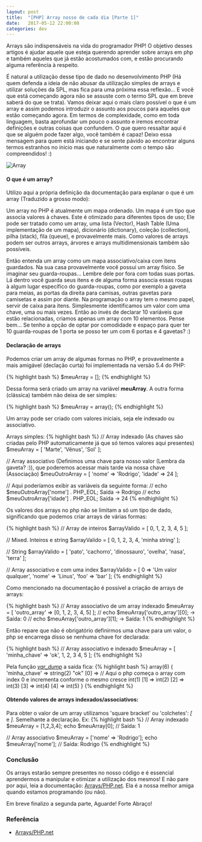 ```yaml
---
layout: post
title:  "[PHP] Array nosso de cada dia [Parte 1]"
date:   2017-05-12 22:00:00
categories: dev
---
```


Arrays são indispensáveis na vida do programador PHP!
O objetivo desses artigos é ajudar aquele que esteja querendo aprender sobre arrays em php e também aqueles que já estão acostumados com, e estão procurando alguma referência à respeito.

É natural a utilização desse tipo de dado no desenvolvimento PHP (Há quem defenda a ideia de não abusar da utilização simples de arrays e utilizar soluções da SPL, mas fica para uma próxima essa reflexão... E você que está começando agora não se assuste com o termo SPL que em breve saberá do que se trata). Vamos deixar aqui o mais claro possível o que é um array e assim podemos introduzir o assunto aos poucos para aqueles que estão começando agora. Em termos de complexidade, como em toda linguagem, basta aprofundar um pouco o assunto e iremos encontrar definições e outras coisas que confundem. O que quero ressaltar aqui é que se alguém pode fazer algo, você também é capaz! Deixo essa mensagem para quem está iniciando e se sente pávido ao encontrar alguns termos estranhos no inicio mas que naturalmente com o tempo são compreendidos! :)

![Array](http://vegibit.com/wp-content/uploads/2013/11/php-array-functions1.png "arrays")

#### O que é um array?
Utilizo aqui a própria definição da documentação para explanar o que é um array (Traduzido a grosso modo):

Um array no PHP é atualmente um mapa ordenado.
Um mapa é um tipo que associa valores à chaves. Este é otimizado para diferentes tipos de uso; Ele pode ser tratado como um array, uma lista (Vector), Hash Table (Uma implementação de um mapa), dicionário (dictionary), coleção (collection), pilha (stack), fila (queue), e provavelmente mais. Como valores de arrays podem ser outros arrays, árvores e arrays multidimensionais também são possíveis. 

Então entenda um array como um mapa associativo/caixa com itens guardados.
Na sua casa provavelmente você possui um array físico. Se imaginar seu guarda-roupas... Lembre dele por fora com todas suas portas. Lá dentro você guarda seus itens e de alguma forma associa essas roupas à algum lugar específico do guarda-roupas, como por exemplo a gaveta para meias, as portas da direita para camisas, outras gavetas para camisetas e assim por diante.
Na programação o array tem o mesmo papel, servir de caixa para itens.
Simplesmente identificamos um valor com uma chave, uma ou mais vezes. Então ao invés de declarar 10 variáveis que estão relacionadas, criamos apenas um array com 10 elementos. Pense bem... Se tenho a opção de optar por comodidade e espaço para quer ter 10 guarda-roupas de 1 porta se posso ter um com 6 portas e 4 gavetas? :)

#### Declaração de arrays
Podemos criar um array de algumas formas no PHP, e provavelmente a mais amigável (declação curta) foi implementada na versão 5.4 do PHP:

{% highlight bash %}
$meuArray = [];
{% endhighlight %}

Dessa forma será criado um array na variável **meuArray**.
A outra forma (clássica) também não deixa de ser simples:

{% highlight bash %}
$meuArray = array();
{% endhighlight %}

Um array pode ser criado com valores iniciais, seja ele indexado ou associativo.

Arrays simples:
{% highlight bash %}
// Array indexado (As chaves são criadas pelo PHP automaticamente já que só temos valores aqui presentes)
$meuArray = [
    'Marte',
    'Vênus',
    'Sol'
];

// Array associativo (Definimos uma chave para nosso valor (Lembra da gaveta? :)), que poderemos acessar mais tarde via nossa chave (Associação)
$meuOutroArray = [
    'nome' => 'Rodrigo',
    'idade' => 24
];

// Aqui poderíamos exibir as variáveis da seguinte forma:
// echo $meuOutroArray['nome'] . PHP_EOL; Saída -> Rodrigo
// echo $meuOutroArray['idade'] . PHP_EOL; Saída -> 24
{% endhighlight %}

Os valores dos arrays no php não se limitam a só um tipo de dado, significando que podemos criar arrays de várias formas:

{% highlight bash %}
// Array de inteiros
$arrayValido = [
    0, 1, 2, 3, 4, 5
];

// Mixed. Inteiros e string
$arrayValido = [
    0, 1, 2, 3, 4, 'minha string'
];

// String
$arrayValido = [
    'pato', 'cachorro', 'dinossauro', 'ovelha', 'nasa', 'terra'
];

// Array associativo e com uma index
$arrayValido = [
    0 => 'Um valor qualquer',
    'nome' => 'Linus',
    'foo' => 'bar'
];
{% endhighlight %}

Como mencionado na documentação é possível a criação de arrays de arrays:

{% highlight bash %}
// Array associativo de um array indexado
$meuArray = [
    'outro_array' => [0, 1, 2, 3, 4, 5]
];
// echo $meuArray['outro_array'][0]; -> Saída: 0
// echo $meuArray['outro_array'][1]; -> Saída: 1
{% endhighlight %}

Então repare que não é obrigatório definirmos uma chave para um valor, o php se encarrega disso se nenhuma chave for declarada:

{% highlight bash %}
// Array associativo e indexado
$meuArray = [
    'minha_chave' => 'ok',
    1,
    2,
    3
    4,
    5
];
{% endhighlight %}

Pela função [*var_dump*](http://php.net/manual/pt_BR/function.var-dump.php) a saída fica:
{% highlight bash %}
array(6) {
  'minha_chave' =>
  string(2) "ok"
  [0] => // Aqui o php começa o array com index 0 e incrementa conforme o mesmo cresce
  int(1)
  [1] =>
  int(2)
  [2] =>
  int(3)
  [3] =>
  int(4)
  [4] =>
  int(5)
}
{% endhighlight %}

#### Obtendo valores de arrays indexados/associativos:

Para obter o valor de um array utilizamos 'square bracket' ou 'colchetes': *[* e *]*. Semelhante a declaração. Ex:
{% highlight bash %}
// Array indexado
$meuArray = [1,2,3,4];
echo $meuArray[0];
// Saída: 1

// Array associativo
$meuArray = ['nome' => 'Rodrigo'];
echo $meuArray['nome'];
// Saída: Rodrigo
{% endhighlight %}



### Conclusão
Os arrays estarão sempre presentes no nosso código e é essencial aprendermos a manipular e otimizar a utilização dos mesmos!
E não pare por aqui, leia a documentação: [Arrays/PHP.net](http://php.net/manual/pt_BR/language.types.array.php). Ela é a nossa melhor amiga quando estamos programando (ou não).

Em breve finalizo a segunda parte, Aguarde!
Forte Abraço!

### Referência
- [Arrays/PHP.net](http://php.net/manual/pt_BR/language.types.array.php)